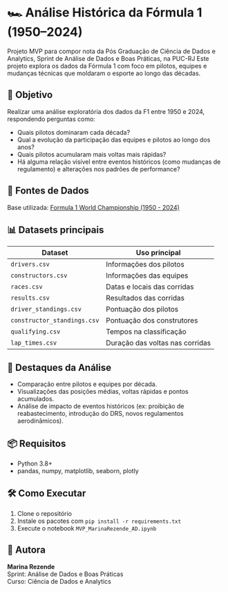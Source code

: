 # 🏎️ Análise Histórica da Fórmula 1 (1950–2024)

Projeto MVP para compor nota da Pós Graduação de Ciência de Dados e Analytics, Sprint de Análise de Dados e Boas Práticas, na PUC-RJ
Este projeto explora os dados da Fórmula 1 com foco em pilotos, equipes e mudanças técnicas que moldaram o esporte ao longo das décadas.

## 🎯 Objetivo

Realizar uma análise exploratória dos dados da F1 entre 1950 e 2024, respondendo perguntas como:

- Quais pilotos dominaram cada década?
- Qual a evolução da participação das equipes e pilotos ao longo dos anos?
- Quais pilotos acumularam mais voltas mais rápidas?
- Há alguma relação visível entre eventos históricos (como mudanças de regulamento) e alterações nos padrões de performance?

## 📁 Fontes de Dados

Base utilizada: [Formula 1 World Championship (1950 - 2024)](https://www.kaggle.com/datasets/rohanrao/formula-1-world-championship-1950-2020)

## 📊 Datasets principais

| Dataset                     | Uso principal                                  |
|----------------------------|-----------------------------------------------|
| `drivers.csv`              | Informações dos pilotos                        |
| `constructors.csv`         | Informações das equipes                        |
| `races.csv`                | Datas e locais das corridas                    |
| `results.csv`              | Resultados das corridas                        |
| `driver_standings.csv`     | Pontuação dos pilotos                          |
| `constructor_standings.csv`| Pontuação dos construtores                     |
| `qualifying.csv`           | Tempos na classificação                        |
| `lap_times.csv`            | Duração das voltas nas corridas                |

## 📌 Destaques da Análise

- Comparação entre pilotos e equipes por década.
- Visualizações das posições médias, voltas rápidas e pontos acumulados.
- Análise de impacto de eventos históricos (ex: proibição de reabastecimento, introdução do DRS, novos regulamentos aerodinâmicos).

## 📦 Requisitos

- Python 3.8+
- pandas, numpy, matplotlib, seaborn, plotly

## 🛠️ Como Executar

1. Clone o repositório
2. Instale os pacotes com `pip install -r requirements.txt`
3. Execute o notebook `MVP_MarinaRezende_AD.ipynb`

## 📌 Autora

**Marina Rezende**  
Sprint: Análise de Dados e Boas Práticas  
Curso: Ciência de Dados e Analytics
